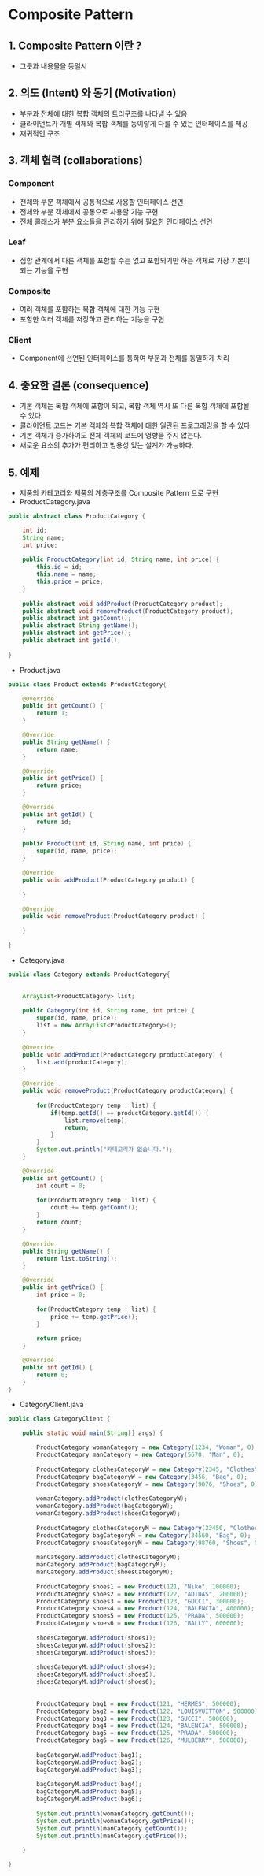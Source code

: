 # Composite Pattern
## 1. Composite Pattern 이란 ?
- 그릇과 내용물을 동일시

## 2. 의도 (Intent) 와 동기 (Motivation)
- 부분과 전체에 대한 복합 객체의 트리구조를 나타낼 수 있음
- 클라이언트가 개별 객체와 복합 객체를 동이랗게 다룰 수 있는 인터페이스를 제공
- 재귀적인 구조

## 3. 객체 협력 (collaborations)
### Component
- 전체와 부분 객체에서 공통적으로 사용할 인터페이스 선언
- 전체와 부분 객체에서 공통으로 사용할 기능 구현
- 전체 클래스가 부분 요소들을 관리하기 위해 필요한 인터페이스 선언
### Leaf
- 집합 관계에서 다른 객체를 포함할 수는 없고 포함되기만 하는 객체로 가장 기본이 되는 기능을 구현
### Composite
- 여러 객체를 포함하는 복합 객체에 대한 기능 구현
- 포함한 여러 객체를 저장하고 관리하는 기능을 구현
### Client
- Component에 선언된 인터페이스를 통하여 부분과 전체를 동일하게 처리

## 4. 중요한 결론 (consequence)
- 기본 객체는 복합 객체에 포함이 되고, 복합 객체 역시 또 다른 복합 객체에 포함될 수 있다.
- 클라이언트 코드는 기본 객체와 복합 객체에 대한 일관된 프로그래밍을 할 수 있다.
- 기본 객체가 증가하여도 전체 객체의 코드에 영향을 주지 않는다.
- 새로운 요소의 추가가 편리하고 범용성 있는 설계가 가능하다.

## 5. 예제
- 제품의 카테고리와 제품의 계층구조를 Composite Pattern 으로 구현
- ProductCategory.java
```java
public abstract class ProductCategory {

	int id;
	String name;
	int price;
	
	public ProductCategory(int id, String name, int price) {
		this.id = id;
		this.name = name;
		this.price = price;
	}
	
	public abstract void addProduct(ProductCategory product);
	public abstract void removeProduct(ProductCategory product);
	public abstract int getCount();
	public abstract String getName();
	public abstract int getPrice();
	public abstract int getId();
	
}

```
- Product.java
```java
public class Product extends ProductCategory{

	@Override
	public int getCount() {
		return 1;
	}

	@Override
	public String getName() {
		return name;
	}

	@Override
	public int getPrice() {
		return price;
	}

	@Override
	public int getId() {
		return id;
	}
	
	public Product(int id, String name, int price) {
		super(id, name, price);
	}

	@Override
	public void addProduct(ProductCategory product) {
		
	}

	@Override
	public void removeProduct(ProductCategory product) {
		
	}

}

```
- Category.java
```java
public class Category extends ProductCategory{
	

	ArrayList<ProductCategory> list;
	
	public Category(int id, String name, int price) {
		super(id, name, price);
		list = new ArrayList<ProductCategory>();
	}
	
	@Override
	public void addProduct(ProductCategory productCategory) {
		list.add(productCategory);
	}

	@Override
	public void removeProduct(ProductCategory productCategory) {
		
		for(ProductCategory temp : list) {
			if(temp.getId() == productCategory.getId()) {
				list.remove(temp);
				return;
			}
		}
		System.out.println("카테고리가 없습니다.");
	}

	@Override
	public int getCount() {
		int count = 0;
		
		for(ProductCategory temp : list) {
			count += temp.getCount(); 
		}	
		return count;
	}

	@Override
	public String getName() {
		return list.toString();
	}

	@Override
	public int getPrice() {
		int price = 0;
		
		for(ProductCategory temp : list) {
			price += temp.getPrice(); 
		}
		
		return price;
	}

	@Override
	public int getId() {
		return 0;
	}
}

```
- CategoryClient.java
```java
public class CategoryClient {

	public static void main(String[] args) {

		ProductCategory womanCategory = new Category(1234, "Woman", 0);
		ProductCategory manCategory = new Category(5678, "Man", 0);
		
		ProductCategory clothesCategoryW = new Category(2345, "Clothes", 0);
		ProductCategory bagCategoryW = new Category(3456, "Bag", 0);
		ProductCategory shoesCategoryW = new Category(9876, "Shoes", 0);
		
		womanCategory.addProduct(clothesCategoryW);
		womanCategory.addProduct(bagCategoryW);
		womanCategory.addProduct(shoesCategoryW);
		
		ProductCategory clothesCategoryM = new Category(23450, "Clothes", 0);
		ProductCategory bagCategoryM = new Category(34560, "Bag", 0);
		ProductCategory shoesCategoryM = new Category(98760, "Shoes", 0);
		
		manCategory.addProduct(clothesCategoryM);
		manCategory.addProduct(bagCategoryM);
		manCategory.addProduct(shoesCategoryM);
		
		ProductCategory shoes1 = new Product(121, "Nike", 100000);
		ProductCategory shoes2 = new Product(122, "ADIDAS", 200000);
		ProductCategory shoes3 = new Product(123, "GUCCI", 300000);
		ProductCategory shoes4 = new Product(124, "BALENCIA", 400000);
		ProductCategory shoes5 = new Product(125, "PRADA", 500000);
		ProductCategory shoes6 = new Product(126, "BALLY", 600000);
		
		shoesCategoryW.addProduct(shoes1);
		shoesCategoryW.addProduct(shoes2);
		shoesCategoryW.addProduct(shoes3);
		
		shoesCategoryM.addProduct(shoes4);
		shoesCategoryM.addProduct(shoes5);
		shoesCategoryM.addProduct(shoes6);
		
		
		ProductCategory bag1 = new Product(121, "HERMES", 500000);
		ProductCategory bag2 = new Product(122, "LOUISVUITTON", 500000);
		ProductCategory bag3 = new Product(123, "GUCCI", 500000);
		ProductCategory bag4 = new Product(124, "BALENCIA", 500000);
		ProductCategory bag5 = new Product(125, "PRADA", 500000);
		ProductCategory bag6 = new Product(126, "MULBERRY", 500000);
		
		bagCategoryW.addProduct(bag1);
		bagCategoryW.addProduct(bag2);
		bagCategoryW.addProduct(bag3);
		
		bagCategoryM.addProduct(bag4);
		bagCategoryM.addProduct(bag5);
		bagCategoryM.addProduct(bag6);
		
		System.out.println(womanCategory.getCount());
		System.out.println(womanCategory.getPrice());
		System.out.println(manCategory.getCount());
		System.out.println(manCategory.getPrice());
	
	}

}

```

